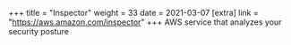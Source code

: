 +++
title = "Inspector"
weight = 33
date = 2021-03-07
[extra]
link = "https://aws.amazon.com/inspector"
+++
AWS service that analyzes your security posture

